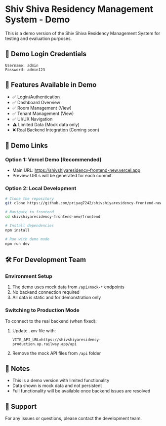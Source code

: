 # Shiv Shiva Residency Management System - Demo

This is a demo version of the Shiv Shiva Residency Management System for testing and evaluation purposes.

## 🔐 Demo Login Credentials

```
Username: admin
Password: admin123
```

## 🚀 Features Available in Demo

- ✅ Login/Authentication
- ✅ Dashboard Overview
- ✅ Room Management (View)
- ✅ Tenant Management (View)
- ✅ UI/UX Navigation
- ⚠️ Limited Data (Mock data only)
- ❌ Real Backend Integration (Coming soon)

## 📱 Demo Links

### Option 1: Vercel Demo (Recommended)
- Main URL: https://shivshiyaresidency-frontend-new.vercel.app
- Preview URLs will be generated for each commit

### Option 2: Local Development
```bash
# Clone the repository
git clone https://github.com/priyag7242/shivshiyaresidency-frontend-new.git

# Navigate to frontend
cd shivshiyaresidency-frontend-new/frontend

# Install dependencies
npm install

# Run with demo mode
npm run dev
```

## 🛠️ For Development Team

### Environment Setup
1. The demo uses mock data from `/api/mock-*` endpoints
2. No backend connection required
3. All data is static and for demonstration only

### Switching to Production Mode
To connect to the real backend (when fixed):
1. Update `.env` file with:
   ```
   VITE_API_URL=https://shivshiyaresidency-production.up.railway.app/api
   ```
2. Remove the mock API files from `/api` folder

## 📝 Notes

- This is a demo version with limited functionality
- Data shown is mock data and not persistent
- Full functionality will be available once backend issues are resolved

## 🤝 Support

For any issues or questions, please contact the development team.